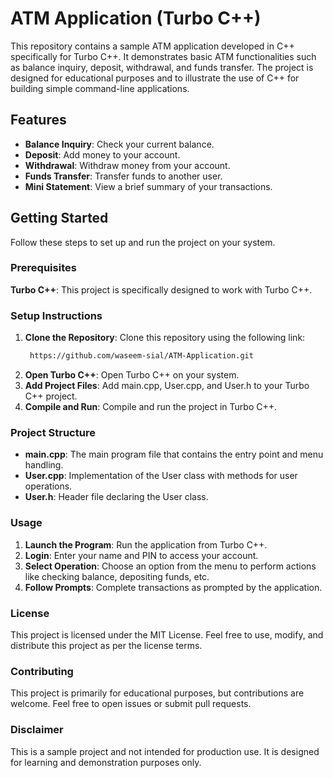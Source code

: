 # ATM Application (Turbo C++)

This repository contains a sample ATM application developed in C++ specifically for Turbo C++. It demonstrates basic ATM functionalities such as balance inquiry, deposit, withdrawal, and funds transfer. The project is designed for educational purposes and to illustrate the use of C++ for building simple command-line applications.

## Features

- **Balance Inquiry**: Check your current balance.
- **Deposit**: Add money to your account.
- **Withdrawal**: Withdraw money from your account.
- **Funds Transfer**: Transfer funds to another user.
- **Mini Statement**: View a brief summary of your transactions.

## Getting Started

Follow these steps to set up and run the project on your system.

### Prerequisites

 **Turbo C++**: This project is specifically designed to work with Turbo C++.

### Setup Instructions

1. **Clone the Repository**:
Clone this repository using the following link:
    ```bash
     https://github.com/waseem-sial/ATM-Application.git
3. **Open Turbo C++**:
Open Turbo C++ on your system.
4. **Add Project Files**:
Add main.cpp, User.cpp, and User.h to your Turbo C++ project.
5. **Compile and Run**:
Compile and run the project in Turbo C++.

### Project Structure

- **main.cpp**: The main program file that contains the entry point and menu handling.
- **User.cpp**: Implementation of the User class with methods for user operations.
- **User.h**: Header file declaring the User class.
  
### Usage

1. **Launch the Program**: Run the application from Turbo C++.
2. **Login**: Enter your name and PIN to access your account.
3. **Select Operation**: Choose an option from the menu to perform actions like checking balance, depositing funds, etc.
4. **Follow Prompts**: Complete transactions as prompted by the application.

### License

This project is licensed under the MIT License. Feel free to use, modify, and distribute this project as per the license terms.

### Contributing

This project is primarily for educational purposes, but contributions are welcome. Feel free to open issues or submit pull requests.

### Disclaimer

This is a sample project and not intended for production use. It is designed for learning and demonstration purposes only.
